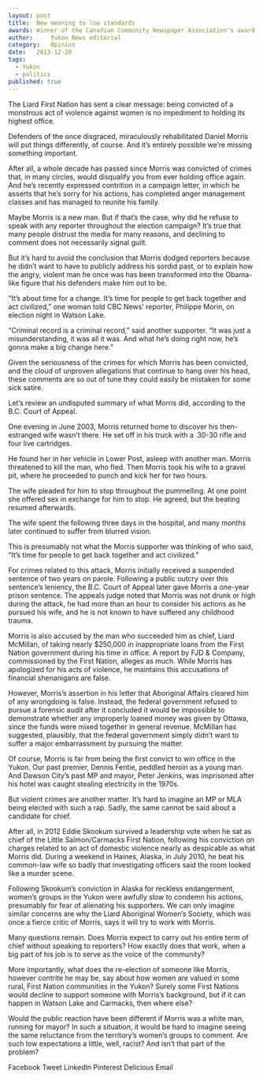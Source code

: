 ```yaml
---
layout:	post
title:	New meaning to low standards
awards: Winner of the Canadian Community Newspaper Association's award for best editorial,<br>and the BC-Yukon Community Newspaper Association's award for best local editorial
author:     Yukon News editorial
category:	Opinion
date:	2013-12-20
tags: 
  - Yukon
  - politics
published: true
---
```


The Liard First Nation has sent a clear message: being convicted of a monstrous act of violence against women is no impediment to holding its highest office.<!-- BREAK -->

Defenders of the once disgraced, miraculously rehabilitated Daniel Morris will put things differently, of course. And it’s entirely possible we’re missing something important.

After all, a whole decade has passed since Morris was convicted of crimes that, in many circles, would disqualify you from ever holding office again. And he’s recently expressed contrition in a campaign letter, in which he asserts that he’s sorry for his actions, has completed anger management classes and has managed to reunite his family.

Maybe Morris is a new man. But if that’s the case, why did he refuse to speak with any reporter throughout the election campaign? It’s true that many people distrust the media for many reasons, and declining to comment does not necessarily signal guilt.

But it’s hard to avoid the conclusion that Morris dodged reporters because he didn’t want to have to publicly address his sordid past, or to explain how the angry, violent man he once was has been transformed into the Obama-like figure that his defenders make him out to be.

“It’s about time for a change. It’s time for people to get back together and act civilized,” one woman told CBC News’ reporter, Philippe Morin, on election night in Watson Lake.

“Criminal record is a criminal record,” said another supporter. “It was just a misunderstanding, it was all it was. And what he’s doing right now, he’s gonna make a big change here.”

Given the seriousness of the crimes for which Morris has been convicted, and the cloud of unproven allegations that continue to hang over his head, these comments are so out of tune they could easily be mistaken for some sick satire.

Let’s review an undisputed summary of what Morris did, according to the B.C. Court of Appeal.

One evening in June 2003, Morris returned home to discover his then-estranged wife wasn’t there. He set off in his truck with a .30-30 rifle and four live cartridges.

He found her in her vehicle in Lower Post, asleep with another man. Morris threatened to kill the man, who fled. Then Morris took his wife to a gravel pit, where he proceeded to punch and kick her for two hours.

The wife pleaded for him to stop throughout the pummelling. At one point she offered sex in exchange for him to stop. He agreed, but the beating resumed afterwards.

The wife spent the following three days in the hospital, and many months later continued to suffer from blurred vision.

This is presumably not what the Morris supporter was thinking of who said, “It’s time for people to get back together and act civilized.”

For crimes related to this attack, Morris initially received a suspended sentence of two years on parole. Following a public outcry over this sentence’s leniency, the B.C. Court of Appeal later gave Morris a one-year prison sentence. The appeals judge noted that Morris was not drunk or high during the attack, he had more than an hour to consider his actions as he pursued his wife, and he is not known to have suffered any childhood trauma.

Morris is also accused by the man who succeeded him as chief, Liard McMillan, of taking nearly $250,000 in inappropriate loans from the First Nation government during his time in office. A report by FJD & Company, commissioned by the First Nation, alleges as much. While Morris has apologized for his acts of violence, he maintains this accusations of financial shenanigans are false.

However, Morris’s assertion in his letter that Aboriginal Affairs cleared him of any wrongdoing is false. Instead, the federal government refused to pursue a forensic audit after it concluded it would be impossible to demonstrate whether any improperly loaned money was given by Ottawa, since the funds were mixed together in general revenue. McMillan has suggested, plausibly, that the federal government simply didn’t want to suffer a major embarrassment by pursuing the matter.

Of course, Morris is far from being the first convict to win office in the Yukon. Our past premier, Dennis Fentie, peddled heroin as a young man. And Dawson City’s past MP and mayor, Peter Jenkins, was imprisoned after his hotel was caught stealing electricity in the 1970s.

But violent crimes are another matter. It’s hard to imagine an MP or MLA being elected with such a rap. Sadly, the same cannot be said about a candidate for chief.

After all, in 2012 Eddie Skookum survived a leadership vote when he sat as chief of the Little Salmon/Carmacks First Nation, following his conviction on charges related to an act of domestic violence nearly as despicable as what Morris did. During a weekend in Haines, Alaska, in July 2010, he beat his common-law wife so badly that investigating officers said the room looked like a murder scene.

Following Skookum’s conviction in Alaska for reckless endangerment, women’s groups in the Yukon were awfully slow to condemn his actions, presumably for fear of alienating his supporters. We can only imagine similar concerns are why the Liard Aboriginal Women’s Society, which was once a fierce critic of Morris, says it will try to work with Morris.

Many questions remain. Does Morris expect to carry out his entire term of chief without speaking to reporters? How exactly does that work, when a big part of his job is to serve as the voice of the community?

More importantly, what does the re-election of someone like Morris, however contrite he may be, say about how women are valued in some rural, First Nation communities in the Yukon? Surely some First Nations would decline to support someone with Morris’s background, but if it can happen in Watson Lake and Carmacks, then where else?

Would the public reaction have been different if Morris was a white man, running for mayor? In such a situation, it would be hard to imagine seeing the same reluctance from the territory’s women’s groups to comment. Are such low expectations a little, well, racist? And isn’t that part of the problem?

Facebook Tweet LinkedIn Pinterest Delicious Email
